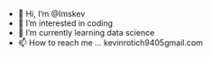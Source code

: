 - 👋 Hi, I’m @Imskev
- 👀 I’m interested in coding
- 🌱 I’m currently learning data science
- 📫 How to reach me ... kevinrotich9405gmail.com

<!---
Imskev/Imskev is a ✨ special ✨ repository because its `README.md` (this file) appears on your GitHub profile.
You can click the Preview link to take a look at your changes.
--->
